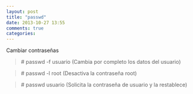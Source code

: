 ```yaml
---
layout: post
title: "passwd"
date: 2013-10-27 13:55
comments: true
categories: 
---
```

Cambiar contraseñas 

>\# passwd -f usuario        (Cambia por completo los datos del usuario) 

>\# passwd -l root              (Desactiva la contraseña root)

>\# passwd usuario            (Solicita la contraseña de usuario y la restablece)

